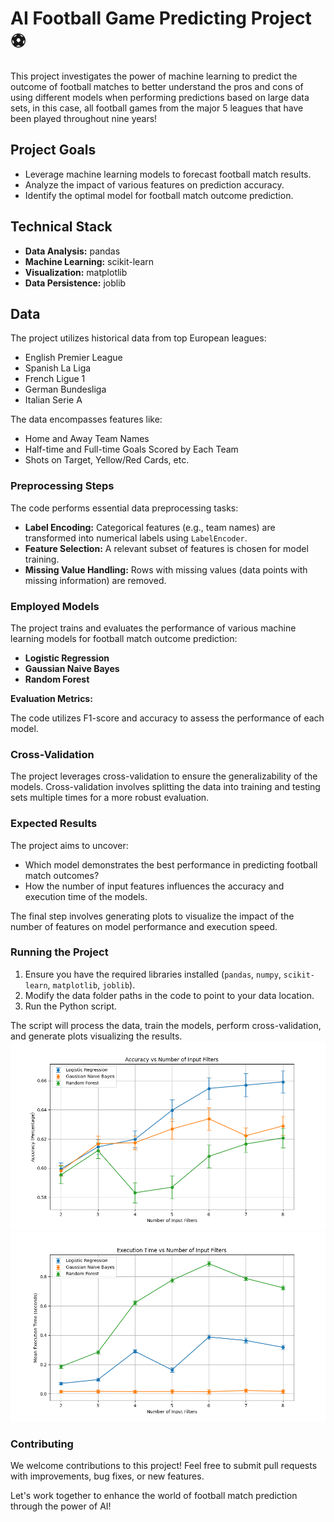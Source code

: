 # AI Football Game Predicting Project  ⚽️ 

This project investigates the power of machine learning to predict the outcome of football matches to better understand the pros and cons of using different models when performing predictions based on large data sets, in this case, all football games from the major 5 leagues that have been played throughout nine years! 

## Project Goals

* Leverage machine learning models to forecast football match results.
* Analyze the impact of various features on prediction accuracy.
* Identify the optimal model for football match outcome prediction.

## Technical Stack

* **Data Analysis:** pandas
* **Machine Learning:** scikit-learn
* **Visualization:** matplotlib
* **Data Persistence:** joblib

## Data

The project utilizes historical data from top European leagues:

* English Premier League
* Spanish La Liga
* French Ligue 1
* German Bundesliga
* Italian Serie A

The data encompasses features like:

* Home and Away Team Names
* Half-time and Full-time Goals Scored by Each Team
* Shots on Target, Yellow/Red Cards, etc.

### Preprocessing Steps

The code performs essential data preprocessing tasks:

* **Label Encoding:** Categorical features (e.g., team names) are transformed into numerical labels using `LabelEncoder`.
* **Feature Selection:** A relevant subset of features is chosen for model training.
* **Missing Value Handling:**  Rows with missing values (data points with missing information) are removed. 

### Employed Models

The project trains and evaluates the performance of various machine learning models for football match outcome prediction:

* **Logistic Regression**
* **Gaussian Naive Bayes**
* **Random Forest**

**Evaluation Metrics:**

The code utilizes F1-score and accuracy to assess the performance of each model.

### Cross-Validation

The project leverages cross-validation to ensure the generalizability of the models. Cross-validation involves splitting the data into training and testing sets multiple times for a more robust evaluation.

### Expected Results

The project aims to uncover:

* Which model demonstrates the best performance in predicting football match outcomes?
* How the number of input features influences the accuracy and execution time of the models.

The final step involves generating plots to visualize the impact of the number of features on model performance and execution speed.

### Running the Project

1. Ensure you have the required libraries installed (`pandas`, `numpy`, `scikit-learn`, `matplotlib`, `joblib`).
2. Modify the data folder paths in the code to point to your data location.
3. Run the Python script.

The script will process the data, train the models, perform cross-validation, and generate plots visualizing the results.
![Picture shows the accuracy vs number of features graph](https://github.com/AleksandarDzudzevic/AI_FootballGamePredictor/blob/test/Figure_1.png)
![Picture shows the time vs number of features graph](https://github.com/AleksandarDzudzevic/AI_FootballGamePredictor/blob/test/Figure_2.png)

### Contributing

We welcome contributions to this project! Feel free to submit pull requests with improvements, bug fixes, or new features. 

Let's work together to enhance the world of football match prediction through the power of AI!  
